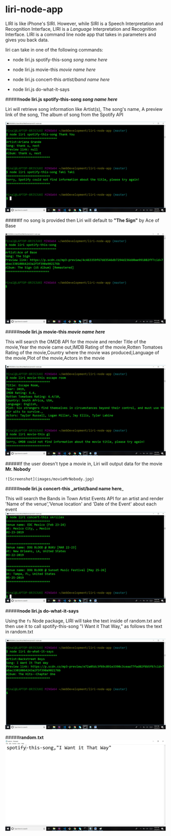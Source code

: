 # liri-node-app
LIRI is like iPhone's SIRI. However, while SIRI is a Speech Interpretation and Recognition Interface, LIRI is a _Language_ Interpretation and Recognition Interface. LIRI is a command line node app that takes in parameters and gives you back data.

liri can take in one of the following commands:

   * node liri.js spotify-this-song _song name here_

   * node liri.js movie-this _movie name here_

   * node liri.js concert-this _artist/band name here_

   * node liri.js do-what-it-says
   
   #####**node liri.js spotify-this-song _song name here_**
   
  Liri will retrieve song information like Artist(s), The song's name, A preview link of the song, The album of song from the Spotify API 
  
![Screenshot](images/SpotifyScreenshot.jpg)

#####If no song is provided then Liri will default to **"The Sign"** by Ace of Base


![Screenshot](images/spotifyAce.jpg)
  
  #####**node liri.js movie-this _movie name here_**
  
  This will search the OMDB API for the movie and render Title of the movie,Year the movie came out,IMDB Rating of the movie,Rotten           Tomatoes Rating of the movie,Country where the movie was produced,Language of the movie,Plot of the movie,Actors in the movie
  
  ![Screenshot](images/OMDB.jpg)
  
  #####If the user doesn't type a movie in, Liri will output data for the movie **Mr. Nobody**
  
    ![Screenshot](images/movieMrNobody.jpg)

  
  #####**node liri.js concert-this _artist/band name here**_
  
  This will search the Bands in Town Artist Events API for an artist and render 'Name of the venue','Venue location' and 'Date of the     Event' about each event
    ![Screenshot](images/BandsinTown.jpg)

   #####**node liri.js do-what-it-says**
   
   Using the `fs` Node package, LIRI will take the text inside of random.txt and then use it to call spotify-this-song "I Want it That        Way," as follows the text in random.txt


![Screenshot](images/Doitasitsays.jpg)
     
   
   #####**random.txt**
![Screenshot](images/random.jpg)
